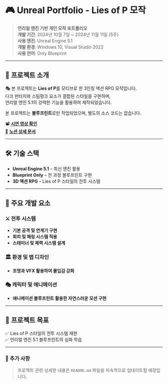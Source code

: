 # 🎮 Unreal Portfolio - Lies of P 모작

> **언리얼 엔진 기반 개인 모작 포트폴리오**  
> **개발 기간**: 2024년 10월 7일 ~ 2024년 11월 11일 (5주)  
> **사용 엔진**: Unreal Engine 5.1  
> **개발 환경**: Windows 10, Visual Studio 2022  
> **사용 언어**: Only Blueprint  

---

## 📌 프로젝트 소개

🎭 본 프로젝트는 **Lies of P**를 모티브로 한 3인칭 액션 RPG 모작입니다.  
다크 판타지와 스팀펑크 요소가 결합된 스타일을 구현하며,  
언리얼 엔진 5.1의 강력한 기능을 활용하여 제작되었습니다.  

본 프로젝트는 **블루프린트**로만 작업되었으며, 별도의 소스 코드는 없습니다.  

📽 **[시연 영상 확인](https://youtu.be/CE2KgXUPGG0)**  
📑 **[노션 상세 문서](https://overcle.notion.site/Lies-of-P-174e44d1138680f7bd86d1266e9cb7d6?pvs=4)**  

---

## 🛠 기술 스택

- **Unreal Engine 5.1** – 최신 엔진 활용  
- **Blueprint Only** – 전 과정 블루프린트 구현  
- **3D 액션 RPG** – Lies of P 스타일의 전투 시스템   

---

## 📌 주요 개발 요소

### ⚔️ 전투 시스템
- **기본 공격 및 연계기 구현**  
- **회피 및 패링 시스템 적용**  
- **스태미너 및 체력 시스템 설계**  

### 🏛 환경 및 맵 디자인
- **조명과 VFX 활용하여 몰입감 강화**  

### 🎭 캐릭터 및 애니메이션 
- **애니메이션 블루프린트 활용한 자연스러운 모션 구현**  

---

## 🚀 프로젝트 목표

✅ Lies of P 스타일의 전투 시스템 재현  
✅ 언리얼 엔진 5.1 블루프린트의 심화 학습  

---

### 📢 추가 사항
> 프로젝트 관련 상세한 내용은 `README.md` 파일을 지속적으로 업데이트할 예정입니다.
